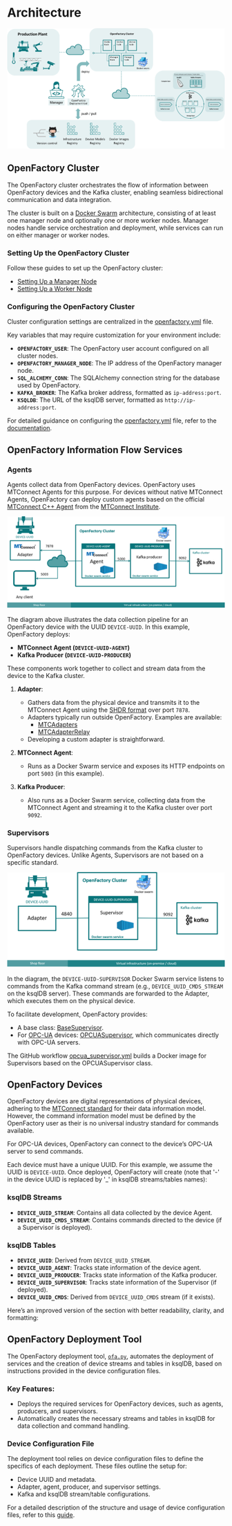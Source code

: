 # Architecture  

![Data Flow OpenFactory](../img/OFAArchitecture.png)  

## OpenFactory Cluster  
The OpenFactory cluster orchestrates the flow of information between OpenFactory devices and the Kafka cluster, enabling seamless bidirectional communication and data integration.  

The cluster is built on a [Docker Swarm](https://docs.docker.com/engine/swarm/) architecture, consisting of at least one manager node and optionally one or more worker nodes. Manager nodes handle service orchestration and deployment, while services can run on either manager or worker nodes.  

### Setting Up the OpenFactory Cluster  
Follow these guides to set up the OpenFactory cluster:  
- [Setting Up a Manager Node](../ofa_cluster/ofa_manager_node_setup.md)  
- [Setting Up a Worker Node](../ofa_cluster/ofa_worker_node_setup.md)  

### Configuring the OpenFactory Cluster  
Cluster configuration settings are centralized in the [openfactory.yml](../../openfactory/config/openfactory.yml) file.  

Key variables that may require customization for your environment include:  

- **`OPENFACTORY_USER`**: The OpenFactory user account configured on all cluster nodes.  
- **`OPENFACTORY_MANAGER_NODE`**: The IP address of the OpenFactory manager node.  
- **`SQL_ALCHEMY_CONN`**: The SQLAlchemy connection string for the database used by OpenFactory.  
- **`KAFKA_BROKER`**: The Kafka broker address, formatted as `ip-address:port`.  
- **`KSQLDB`**: The URL of the ksqlDB server, formatted as `http://ip-address:port`.  

For detailed guidance on configuring the [openfactory.yml](../../openfactory/config/openfactory.yml) file, refer to the [documentation](../ofa_cluster/ofa_config_file.md).  

## OpenFactory Information Flow Services  

### Agents  
Agents collect data from OpenFactory devices. OpenFactory uses MTConnect Agents for this purpose. For devices without native MTConnect Agents, OpenFactory can deploy custom agents based on the official [MTConnect C++ Agent](https://github.com/mtconnect/cppagent) from the [MTConnect Institute](https://github.com/mtconnect).  

![Data Flow OpenFactory](../img/OFADataCollection.png)  

The diagram above illustrates the data collection pipeline for an OpenFactory device with the UUID `DEVICE-UUID`. In this example, OpenFactory deploys:  
- **MTConnect Agent (`DEVICE-UUID-AGENT`)**  
- **Kafka Producer (`DEVICE-UUID-PRODUCER`)**  

These components work together to collect and stream data from the device to the Kafka cluster.  

1. **Adapter**:  
   - Gathers data from the physical device and transmits it to the MTConnect Agent using the [SHDR format](https://www.mtcup.org/Protocol) over port `7878`.  
   - Adapters typically run outside OpenFactory. Examples are available:  
     - [MTCAdapters](https://github.com/Demo-Smart-Factory-Concordia-University/MTCAdapters)  
     - [MTCAdapterRelay](https://github.com/Demo-Smart-Factory-Concordia-University/MTCAdapterRelay)  
   - Developing a custom adapter is straightforward.  

2. **MTConnect Agent**:  
   - Runs as a Docker Swarm service and exposes its HTTP endpoints on port `5003` (in this example).  

3. **Kafka Producer**:  
   - Also runs as a Docker Swarm service, collecting data from the MTConnect Agent and streaming it to the Kafka cluster over port `9092`.  

### Supervisors  
Supervisors handle dispatching commands from the Kafka cluster to OpenFactory devices. Unlike Agents, Supervisors are not based on a specific standard.  

![Data Flow OpenFactory](../img/OFACmds.png)  

In the diagram, the `DEVICE-UUID-SUPERVISOR` Docker Swarm service listens to commands from the Kafka command stream (e.g., `DEVICE_UUID_CMDS_STREAM` on the ksqlDB server). These commands are forwarded to the Adapter, which executes them on the physical device.  

To facilitate development, OpenFactory provides:  
- A base class: [BaseSupervisor](../../openfactory/cmds/supervisor/basesupervisor.py).  
- For [OPC-UA](https://opcfoundation.org) devices: [OPCUASupervisor](../../openfactory/cmds/supervisor/opcuasupervisor.py), which communicates directly with OPC-UA servers.  

The GitHub workflow [opcua_supervisor.yml](../../.github/workflows/opcua_supervisor.yml) builds a Docker image for Supervisors based on the OPCUASupervisor class.  

## OpenFactory Devices  

OpenFactory devices are digital representations of physical devices, adhering to the [MTConnect standard](https://www.mtconnect.org/) for their data information model. However, the command information model must be defined by the OpenFactory user as their is no universal industry standard for commands available.  

For OPC-UA devices, OpenFactory can connect to the device’s OPC-UA server to send commands.  

Each device must have a unique UUID. For this example, we assume the UUID is `DEVICE-UUID`. Once deployed, OpenFactory will create (note that '-' in the device UUID is replaced by '_' in ksqlDB streams/tables names):  

### ksqlDB Streams  
- **`DEVICE_UUID_STREAM`**: Contains all data collected by the device Agent.  
- **`DEVICE_UUID_CMDS_STREAM`**: Contains commands directed to the device (if a Supervisor is deployed).  

### ksqlDB Tables  
- **`DEVICE_UUID`**: Derived from `DEVICE_UUID_STREAM`.  
- **`DEVICE_UUID_AGENT`**: Tracks state information of the device agent.  
- **`DEVICE_UUID_PRODUCER`**: Tracks state information of the Kafka producer.  
- **`DEVICE_UUID_SUPERVISOR`**: Tracks state information of the Supervisor (if deployed).  
- **`DEVICE_UUID_CMDS`**: Derived from `DEVICE_UUID_CMDS` stream (if it exists).  

Here’s an improved version of the section with better readability, clarity, and formatting:

## OpenFactory Deployment Tool  
The OpenFactory deployment tool, [`ofa.py`](../../ofa.py), automates the deployment of services and the creation of device streams and tables in ksqlDB, based on instructions provided in the device configuration files.  

### Key Features:  
- Deploys the required services for OpenFactory devices, such as agents, producers, and supervisors.  
- Automatically creates the necessary streams and tables in ksqlDB for data collection and command handling.  

### Device Configuration File  
The deployment tool relies on device configuration files to define the specifics of each deployment. These files outline the setup for:  
- Device UUID and metadata.  
- Adapter, agent, producer, and supervisor settings.  
- Kafka and ksqlDB stream/table configurations.  

For a detailed description of the structure and usage of device configuration files, refer to this [guide](../../MTConnect/devices/README.md).
